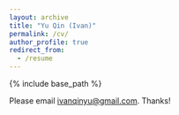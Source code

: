```yaml
---
layout: archive
title: "Yu Qin (Ivan)"
permalink: /cv/
author_profile: true
redirect_from:
  - /resume
---
```


{% include base_path %}

Please email ivanqinyu@gmail.com. Thanks!